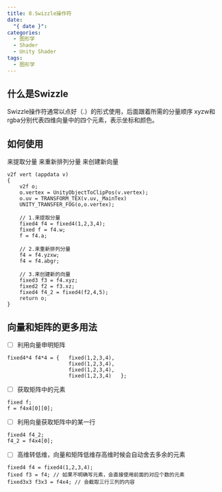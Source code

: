 ```yaml
---
title: 8.Swizzle操作符
date:
  "{ date }": 
categories:
  - 图形学
  - Shader
  - Unity Shader
tags:
  - 图形学
---
```

## 什么是Swizzle
Swizzle操作符通常以点好（.）的形式使用，后面跟着所需的分量顺序
xyzw和rgba分别代表四维向量中的四个元素，表示坐标和颜色。
## 如何使用 
来提取分量
来重新排列分量
来创建新向量

```cg
v2f vert (appdata v)
{
	v2f o;
	o.vertex = UnityObjectToClipPos(v.vertex);
	o.uv = TRANSFORM_TEX(v.uv,_MainTex)
	UNITY_TRANSFER_FOG(o,o.vertex);

	// 1.来提取分量
	fixed4 f4 = fixed4(1,2,3,4);
	fixed f = f4.w;
	f = f4.a;

	// 2.来重新排列分量
	f4 = f4.yzxw;
	f4 = f4.abgr;

	// 3.来创建新的向量
	fixed3 f3 = f4.xyz;
	fixed2 f2 = f3.xz;
	fixed4 f4_2 = fixed4(f2,4,5);
	return o;
}
```
## 向量和矩阵的更多用法
- [ ] 利用向量申明矩阵
```cg
fixed4*4 f4*4 = {   fixed(1,2,3,4),
					fixed(1,2,3,4),
					fixed(1,2,3,4),
					fixed(1,2,3,4)   };
```
- [ ] 获取矩阵中的元素
```cg
fixed f;
f = f4x4[0][0];
```
- [ ] 利用向量获取矩阵中的某一行
```cg
fixed4 f4_2;
f4_2 = f4x4[0];
```
- [ ] 高维转低维，向量和矩阵低维存高维时候会自动舍去多余的元素
```CG
fixed4 f4 = fixed4(1,2,3,4);
fixed f3 = f4; // 如果不明确写元素，会直接使用前面的对应个数的元素
fixed3x3 f3x3 = f4x4; // 会截取三行三列的内容
```
